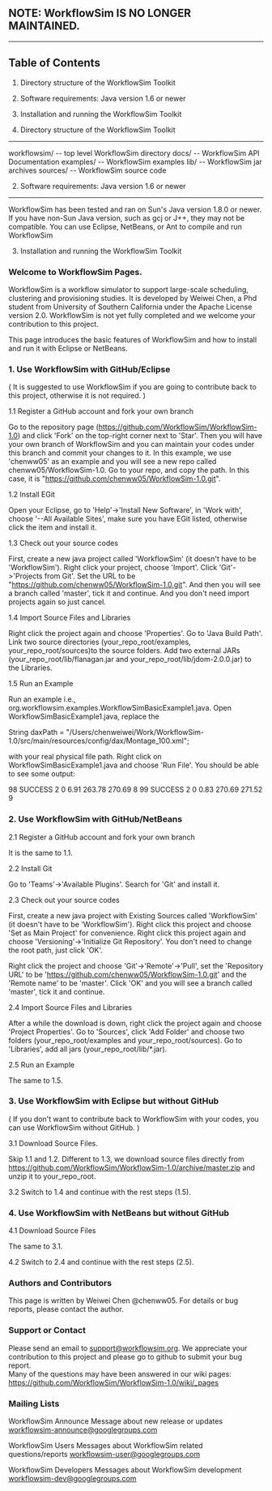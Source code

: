## NOTE: WorkflowSim IS NO LONGER MAINTAINED.

---

Table of Contents
-----------------

1. Directory structure of the WorkflowSim Toolkit
2. Software requirements: Java version 1.6 or newer 
3. Installation and running the WorkflowSim Toolkit


1. Directory structure of the WorkflowSim Toolkit
----------------------------------------------

workflowsim/			-- top level WorkflowSim directory
	docs/			-- WorkflowSim API Documentation
	examples/		-- WorkflowSim examples
	lib/			-- WorkflowSim jar archives
	sources/		-- WorkflowSim source code


2. Software requirements: Java version 1.6 or newer
---------------------------------------------------

WorkflowSim has been tested and ran on Sun's Java version 1.8.0 or newer.
If you have non-Sun Java version, such as gcj or J++, they may not be compatible.
You can use Eclipse, NetBeans, or Ant to compile and run WorkflowSim

3. Installation and running the WorkflowSim Toolkit
### Welcome to WorkflowSim Pages.
WorkflowSim is a workflow simulator to support large-scale scheduling, clustering and provisioning studies. It is developed by Weiwei Chen, a Phd student from University of Southern California under the Apache License version 2.0. WorkflowSim is not yet fully completed and we welcome your contribution to this project. 

This page introduces the basic features of WorkflowSim and how to install and run it with Eclipse or NetBeans.

### 1. Use WorkflowSim with GitHub/Eclipse

( It is suggested to use WorkflowSim if you are going to contribute back to this project, otherwise it is not required. )


1.1 Register a GitHub account and fork your own branch

Go to the repository page (https://github.com/WorkflowSim/WorkflowSim-1.0) and click 'Fork' on the top-right corner next to 'Star'. Then you will have your own branch of WorkflowSim and you can maintain your codes under this branch and commit your changes to it. In this example, we use 'chenww05' as an example and you will see a new repo called chenww05/WorkflowSim-1.0. Go to your repo, and copy the path. In this case, it is "https://github.com/chenww05/WorkflowSim-1.0.git". 

1.2 Install EGit


Open your Eclipse, go to 'Help'->'Install New Software', in 'Work with', choose '--All Available Sites', make sure you have EGit listed, otherwise click the item and install it. 

1.3 Check out your source codes

First, create a new java project called 'WorkflowSim' (it doesn't have to be 'WorkflowSim'). Right click your project, choose 'Import'. Click 'Git'->'Projects from Git'. Set the URL to be "https://github.com/chenww05/WorkflowSim-1.0.git". And then you will see a branch called 'master', tick it and continue. And you don't need import projects again so just cancel. 

1.4 Import Source Files and Libraries

Right click the project again and choose 'Properties'. Go to 'Java Build Path'. Link two source directories (your_repo_root/examples, your_repo_root/sources)to the source folders. Add two external JARs (your_repo_root/lib/flanagan.jar and your_repo_root/lib/jdom-2.0.0.jar) to the Libraries.  

1.5 Run an Example

Run an example i.e., org.workflowsim.examples.WorkflowSimBasicExample1.java. Open WorkflowSimBasicExample1.java, replace the 

String daxPath = "/Users/chenweiwei/Work/WorkflowSim-1.0/src/main/resources/config/dax/Montage_100.xml";

with your real physical file path. Right click on WorkflowSimBasicExample1.java and choose 'Run File'. You should be able to see some output:

98        SUCCESS        2            0            6.91        263.78            270.69            8
99        SUCCESS        2            0            0.83        270.69            271.52            9

### 2. Use WorkflowSim with GitHub/NetBeans

2.1 Register a GitHub account and fork your own branch

It is the same to 1.1.

2.2 Install Git

Go to 'Teams'->'Available Plugins'. Search for 'Git' and install it. 

2.3 Check out your source codes

First, create a new java project with Existing Sources called 'WorkflowSim' (it doesn't have to be 'WorkflowSim'). Right click this project and choose 'Set as Main Project' for convenience. 
Right click this project again and choose 'Versioning'->'Initialize Git Repository'. You don't need to change the root path, just click 'OK'. 

Right click the project and choose 'Git'->'Remote'->'Pull', set the 'Repository URL' to be 'https://github.com/chenww05/WorkflowSim-1.0.git' and the 'Remote name' to be 'master'. Click 'OK' and you will see a branch called 'master', tick it and continue. 

2.4 Import Source Files and Libraries

After a while the download is down, right click the project again and choose 'Project Properties'. Go to 'Sources', click 'Add Folder' and choose two folders (your_repo_root/examples and your_repo_root/sources). Go to 'Libraries', add all jars  (your_repo_root/lib/*.jar). 

2.5 Run an Example

The same to 1.5. 

### 3. Use WorkflowSim with Eclipse but without GitHub
( If you don't want to contribute back to WorkflowSim with your codes, you can use WorkflowSim without GitHub. )

3.1 Download Source Files. 

Skip 1.1 and 1.2. Different to 1.3, we download source files directly from https://github.com/WorkflowSim/WorkflowSim-1.0/archive/master.zip and unzip it to your_repo_root. 

3.2 Switch to 1.4 and continue with the rest steps (1.5). 

### 4. Use WorkflowSim with NetBeans but without GitHub

4.1 Download Source Files

The same to 3.1. 

4.2 Switch to 2.4 and continue with the rest steps (2.5).

### Authors and Contributors
This page is written by Weiwei Chen @chenww05. For details or bug reports, please contact the author. 

### Support or Contact
Please send an email to support@workflowsim.org. We appreciate your contribution to this project and please go to github to submit your bug report.  
Many of the questions may have been answered in our wiki pages: https://github.com/WorkflowSim/WorkflowSim-1.0/wiki/_pages
### Mailing Lists

WorkflowSim Announce
Message about new release or updates
workflowsim-announce@googlegroups.com

WorkflowSim Users
Messages about WorkflowSim related questions/reports
workflowsim-user@googlegroups.com

WorkflowSim Developers
Messages about WorkflowSim development
workflowsim-dev@googlegroups.com



